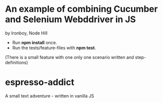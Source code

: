 # An example of combining Cucumber and Selenium Webddriver in JS
by Ironboy, Node Hill

* Run **npm install** once.
* Run the tests/feature-files with **npm test**.

(There is a small feature with one only one scenario written and step-definitions)

# espresso-addict
 A small text adventure - written in vanilla JS
